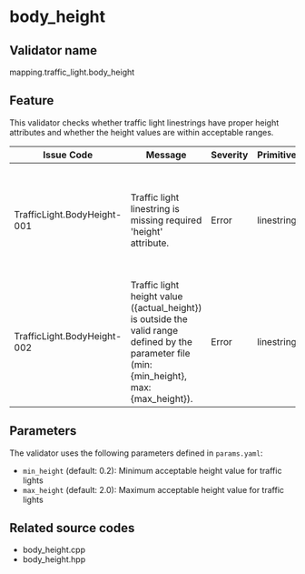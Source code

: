 # body_height

## Validator name

mapping.traffic_light.body_height

## Feature

This validator checks whether traffic light linestrings have proper height attributes and whether the height values are within acceptable ranges.

| Issue Code                  | Message                                                                                                                                       | Severity | Primitive  | Description                                                                | Approach                                                                                   |
| --------------------------- | --------------------------------------------------------------------------------------------------------------------------------------------- | -------- | ---------- | -------------------------------------------------------------------------- | ------------------------------------------------------------------------------------------ |
| TrafficLight.BodyHeight-001 | Traffic light linestring is missing required 'height' attribute.                                                                              | Error    | linestring | The traffic light linestring does not have the required `height` attribute | Add a `height` attribute to the traffic light linestring with an appropriate numeric value |
| TrafficLight.BodyHeight-002 | Traffic light height value ({actual_height}) is outside the valid range defined by the parameter file (min: {min_height}, max: {max_height}). | Error    | linestring | The height value is either below `min_height` or above `max_height`        | Adjust the height value to be within the valid range defined by the parameters             |

## Parameters

The validator uses the following parameters defined in `params.yaml`:

- `min_height` (default: 0.2): Minimum acceptable height value for traffic lights
- `max_height` (default: 2.0): Maximum acceptable height value for traffic lights

## Related source codes

- body_height.cpp
- body_height.hpp
